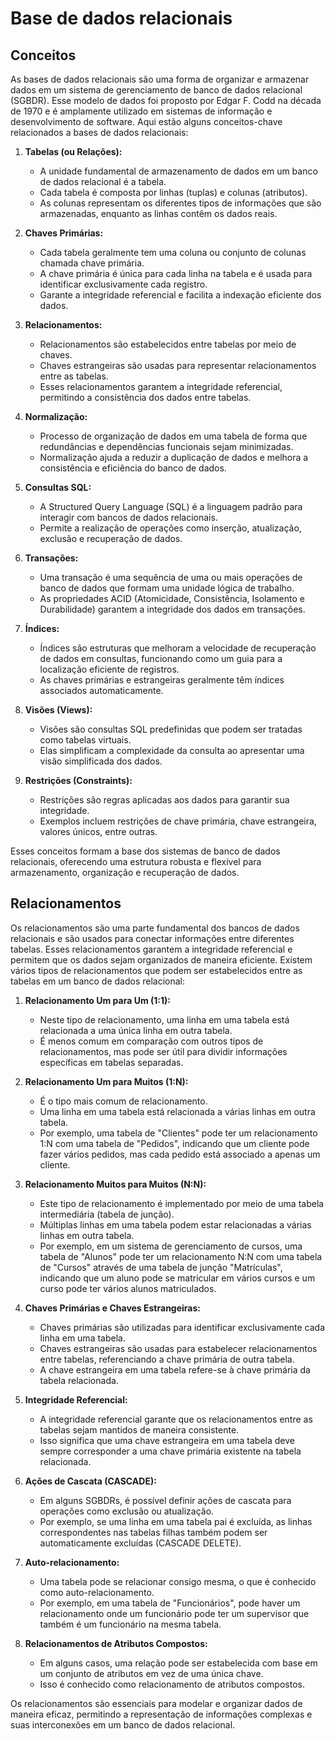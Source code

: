 # Base de dados relacionais

## Conceitos

As bases de dados relacionais são uma forma de organizar e armazenar dados em um sistema de gerenciamento de banco de dados relacional (SGBDR). Esse modelo de dados foi proposto por Edgar F. Codd na década de 1970 e é amplamente utilizado em sistemas de informação e desenvolvimento de software. Aqui estão alguns conceitos-chave relacionados a bases de dados relacionais:

1. **Tabelas (ou Relações):**
   - A unidade fundamental de armazenamento de dados em um banco de dados relacional é a tabela.
   - Cada tabela é composta por linhas (tuplas) e colunas (atributos).
   - As colunas representam os diferentes tipos de informações que são armazenadas, enquanto as linhas contêm os dados reais.

2. **Chaves Primárias:**
   - Cada tabela geralmente tem uma coluna ou conjunto de colunas chamada chave primária.
   - A chave primária é única para cada linha na tabela e é usada para identificar exclusivamente cada registro.
   - Garante a integridade referencial e facilita a indexação eficiente dos dados.

3. **Relacionamentos:**
   - Relacionamentos são estabelecidos entre tabelas por meio de chaves.
   - Chaves estrangeiras são usadas para representar relacionamentos entre as tabelas.
   - Esses relacionamentos garantem a integridade referencial, permitindo a consistência dos dados entre tabelas.

4. **Normalização:**
   - Processo de organização de dados em uma tabela de forma que redundâncias e dependências funcionais sejam minimizadas.
   - Normalização ajuda a reduzir a duplicação de dados e melhora a consistência e eficiência do banco de dados.

5. **Consultas SQL:**
   - A Structured Query Language (SQL) é a linguagem padrão para interagir com bancos de dados relacionais.
   - Permite a realização de operações como inserção, atualização, exclusão e recuperação de dados.

6. **Transações:**
   - Uma transação é uma sequência de uma ou mais operações de banco de dados que formam uma unidade lógica de trabalho.
   - As propriedades ACID (Atomicidade, Consistência, Isolamento e Durabilidade) garantem a integridade dos dados em transações.

7. **Índices:**
   - Índices são estruturas que melhoram a velocidade de recuperação de dados em consultas, funcionando como um guia para a localização eficiente de registros.
   - As chaves primárias e estrangeiras geralmente têm índices associados automaticamente.

8. **Visões (Views):**
   - Visões são consultas SQL predefinidas que podem ser tratadas como tabelas virtuais.
   - Elas simplificam a complexidade da consulta ao apresentar uma visão simplificada dos dados.

9. **Restrições (Constraints):**
   - Restrições são regras aplicadas aos dados para garantir sua integridade.
   - Exemplos incluem restrições de chave primária, chave estrangeira, valores únicos, entre outras.

Esses conceitos formam a base dos sistemas de banco de dados relacionais, oferecendo uma estrutura robusta e flexível para armazenamento, organização e recuperação de dados.

## Relacionamentos

Os relacionamentos são uma parte fundamental dos bancos de dados relacionais e são usados para conectar informações entre diferentes tabelas. Esses relacionamentos garantem a integridade referencial e permitem que os dados sejam organizados de maneira eficiente. Existem vários tipos de relacionamentos que podem ser estabelecidos entre as tabelas em um banco de dados relacional:

1. **Relacionamento Um para Um (1:1):**
   - Neste tipo de relacionamento, uma linha em uma tabela está relacionada a uma única linha em outra tabela.
   - É menos comum em comparação com outros tipos de relacionamentos, mas pode ser útil para dividir informações específicas em tabelas separadas.

2. **Relacionamento Um para Muitos (1:N):**
   - É o tipo mais comum de relacionamento.
   - Uma linha em uma tabela está relacionada a várias linhas em outra tabela.
   - Por exemplo, uma tabela de "Clientes" pode ter um relacionamento 1:N com uma tabela de "Pedidos", indicando que um cliente pode fazer vários pedidos, mas cada pedido está associado a apenas um cliente.

3. **Relacionamento Muitos para Muitos (N:N):**
   - Este tipo de relacionamento é implementado por meio de uma tabela intermediária (tabela de junção).
   - Múltiplas linhas em uma tabela podem estar relacionadas a várias linhas em outra tabela.
   - Por exemplo, em um sistema de gerenciamento de cursos, uma tabela de "Alunos" pode ter um relacionamento N:N com uma tabela de "Cursos" através de uma tabela de junção "Matrículas", indicando que um aluno pode se matricular em vários cursos e um curso pode ter vários alunos matriculados.

4. **Chaves Primárias e Chaves Estrangeiras:**
   - Chaves primárias são utilizadas para identificar exclusivamente cada linha em uma tabela.
   - Chaves estrangeiras são usadas para estabelecer relacionamentos entre tabelas, referenciando a chave primária de outra tabela.
   - A chave estrangeira em uma tabela refere-se à chave primária da tabela relacionada.

5. **Integridade Referencial:**
   - A integridade referencial garante que os relacionamentos entre as tabelas sejam mantidos de maneira consistente.
   - Isso significa que uma chave estrangeira em uma tabela deve sempre corresponder a uma chave primária existente na tabela relacionada.

6. **Ações de Cascata (CASCADE):**
   - Em alguns SGBDRs, é possível definir ações de cascata para operações como exclusão ou atualização.
   - Por exemplo, se uma linha em uma tabela pai é excluída, as linhas correspondentes nas tabelas filhas também podem ser automaticamente excluídas (CASCADE DELETE).

7. **Auto-relacionamento:**
   - Uma tabela pode se relacionar consigo mesma, o que é conhecido como auto-relacionamento.
   - Por exemplo, em uma tabela de "Funcionários", pode haver um relacionamento onde um funcionário pode ter um supervisor que também é um funcionário na mesma tabela.

8. **Relacionamentos de Atributos Compostos:**
   - Em alguns casos, uma relação pode ser estabelecida com base em um conjunto de atributos em vez de uma única chave.
   - Isso é conhecido como relacionamento de atributos compostos.

Os relacionamentos são essenciais para modelar e organizar dados de maneira eficaz, permitindo a representação de informações complexas e suas interconexões em um banco de dados relacional.

